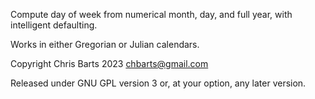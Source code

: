 Compute day of week from numerical month, day, and full year, with intelligent defaulting.

Works in either Gregorian or Julian calendars.

Copyright Chris Barts 2023 <chbarts@gmail.com>

Released under GNU GPL version 3 or, at your option, any later version.
